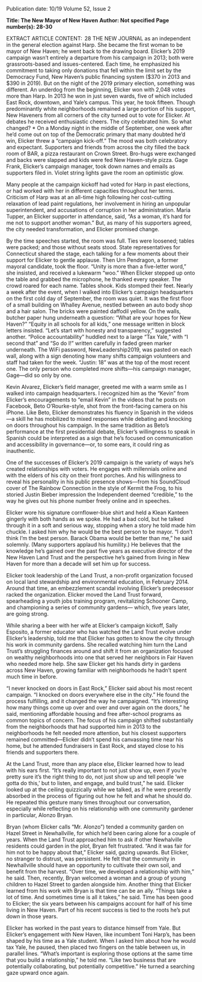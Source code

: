 Publication date: 10/19
Volume 52, Issue 2

**Title: The New Mayor of New Haven**
**Author: Not specified**
**Page number(s): 28-30**

EXTRACT ARTICLE CONTENT:
 28
THE  NEW  JOURNAL
as an independent in the general election against 
Harp. She became the first woman to be mayor of 
New Haven; he went back to the drawing board.
Elicker’s 2019 campaign wasn’t entirely a 
departure from his campaign in 2013; both were 
grassroots-based and issues-centered. Each time, 
he emphasized his commitment to taking only 
donations that fell within the limit set by the 
Democracy Fund, New Haven’s public financing 
system ($370 in 2013 and $390 in 2019). But on 
the night of the 2019 primary election, something 
was different. An underdog from the beginning, 
Elicker won with 2,048 votes more than Harp. 
In 2013 he won in just seven wards, five of which 
included East Rock, downtown, and Yale’s campus. 
This year, he took fifteen. Though predominantly 
white neighborhoods remained a large portion of 
his support, New Haveners from all corners of the 
city turned out to vote for Elicker. At debates he 
received enthusiastic cheers. The city celebrated 
him. So what changed?
*
On a Monday night in the middle of September, 
one week after he’d come out on top of the 
Democratic primary that many doubted he’d win, 
Elicker threw a “campaign kick-off.” The mood 
was both celebratory and expectant. Supporters 
and friends from across the city filled the back 
room of BAR, a pizza restaurant on Crown Street. 
Bro-hugs were exchanged and backs were slapped 
and kids were fed New Haven-style pizza. Gage 
Frank, Elicker’s campaign manager, took down 
names and emails as supporters filed in. Violet 
string lights gave the room an optimistic glow.

Many people at the campaign kickoff had 
voted for Harp in past elections, or had worked 
with her in different capacities throughout her 
terms. Criticism of Harp was at an all-time high 
following her cost-cutting relaxation of lead 
paint regulations, her involvement in hiring an 
unpopular superintendent, and accusations of 
corruption in her administration. Maria Tupper, 
an Elicker supporter in attendance, said, “As a 
woman, it’s hard for me not to support another 
woman.” But, as many of his supporters agreed, 
the city needed transformation, and Elicker 
promised change.

By the time speeches started, the room was 
full. Ties were loosened; tables were packed; and 
those without seats stood. State representatives for 
Connecticut shared the stage, each talking for a 
few moments about their support for Elicker to 
gentle applause. Then Urn Pendragon, a former 
mayoral candidate, took the floor. “Unity is more 
than a five-letter word,” she insisted, and received 
a lukewarm “woo.” When Elicker stepped up 
onto the table and grabbed the microphone, he 
thanked every speaker. The crowd roared for each 
name. Tables shook. Kids stomped their feet. 
Nearly a week after the event, when I walked 
into Elicker’s campaign headquarters on the first 
cold day of September, the room was quiet. It 
was the first floor of a small building on Whalley 
Avenue, nestled between an auto body shop and a 
hair salon. The bricks were painted daffodil yellow. 
On the walls, butcher paper hung underneath a 
question: “What are your hopes for New Haven?” 
“Equity in all schools for all kids,” one message 
written in block letters insisted. “Let’s start with 
honesty and transparency,” suggested another. 
“Police accountability” huddled next to a large “Tax 
Yale,” with “I second that” and “So do I!” written 
carefully in faded green marker underneath. The 
WiFi password, NewLeadership2019, was pasted 
on each wall, along with a sign denoting how many 
shifts campaign volunteers and staff had taken for 
the week. “Justin: 18” was at the top of the most 
recent one. The only person who completed more 
shifts—his campaign manager, Gage—did so only 
by one. 

Kevin Alvarez, Elicker’s field manager, greeted 
me with a warm smile as I walked into campaign 
headquarters. I recognized him as the “Kevin” 
from Elicker’s encouragements to “email Kevin” 
in the videos that he posts on Facebook, Beto 
O’Rourke-style, shot from the front-facing camera 
on his iPhone. Like Beto, Elicker demonstrates 
his fluency in Spanish in the videos—a skill he 
has mobilized to mixed responses while debating 
and knocking on doors throughout his campaign. 
In the same tradition as Beto’s performance at the 
first presidential debate, Elicker’s willingness to 
speak in Spanish could be interpreted as a sign that 
he’s focused on communication and accessibility 
in governance—or, to some ears, it could ring as 
inauthentic.

One of the successes of Elicker’s 2019 campaign 
is the variety of ways he’s created relationships with 
voters. He engages with millennials online and 
with the elders of his city on their front porches. 
And his willingness to reveal his personality in his 
public presence shows—from his SoundCloud 
cover of The Rainbow Connection in the style 
of Kermit the Frog, to his storied Justin Bieber 
impression the Independent deemed “credible,” 
to the way he gives out his phone number freely 
online and in speeches.

Elicker wore his signature cornflower-blue 
shirt and held a Klean Kanteen gingerly with 
both hands as we spoke. He had a bad cold, but 
he talked through it in a soft and serious way, 
stopping when a story he told made him chuckle. 
I asked him why he would be the best person 
to be mayor. “I don’t think I’m the best person. 
Barack Obama would be better than me,” he said 
solemnly. (Many supporters applaud his humility.) 
He believes that the knowledge he’s gained over 
the past five years as executive director of the New 
Haven Land Trust and the perspective he’s gained 
from living in New Haven for more than a decade 
will set him up for success. 

Elicker took leadership of the Land Trust, a 
non-profit organization focused on local land 
stewardship and environmental education, in 
February 2014. Around that time, an embezzlement 
scandal involving Elicker’s predecessor racked 
the organization. Elicker moved the Land Trust 
forward,  spearheading a youth jobs training 
program, revitalizing Schooner Camp, and 
championing a series of community gardens—
which, five years later, are going strong.

While sharing a beer with her wife at Elicker’s 
campaign kickoff, Sally Esposito, a former 
educator who has watched the Land Trust evolve 
under Elicker’s leadership, told me that Elicker 
has gotten to know the city through his work in 
community gardens. She recalled watching him 
turn the Land Trust’s struggling finances around 
and shift it from an organization focused on wealthy 
neighborhoods into one that served her neighbors 
in Fair Haven who needed more help. She saw 
Elicker get his hands dirty in gardens across New 
Haven, growing familiar with neighborhoods he 
hadn’t spent much time in before. 

“I never knocked on doors in East Rock,” Elicker 
said about his most recent campaign. “I knocked 
on doors everywhere else in the city.” He found 
the process fulfilling, and it changed the way he 
campaigned. “It’s interesting how many things 
come up over and over and over again on the 
doors,” he said, mentioning affordable housing 
and free after-school programs as common topics 
of concern. The focus of his campaign shifted 
substantially from the neighborhoods that had 
supported him in 2013 to the neighborhoods he felt 
needed more attention, but his closest supporters 
remained committed—Elicker didn’t spend his 
canvassing time near his home, but he attended 
fundraisers in East Rock, and stayed close to his 
friends and supporters there. 

At the Land Trust, more than any place else, 
Elicker learned how to lead with his ears first. 
“It’s really important to not just show up, even 
if you’re pretty sure it’s the right thing to do, not 
just show up and tell people ‘we gotta do this,’ but 
to listen, and engage, and build trust,” he said. 
Elicker looked up at the ceiling quizzically while 
we talked, as if he were presently absorbed in the 
process of figuring out how he felt and what he 
should do. He repeated this gesture many times 
throughout our conversation, especially while 
reflecting on his relationship with one community 
gardener in particular, Alonzo Bryan. 

Bryan (whom Elicker calls “Mr. Alonzo”) 
tended a community garden on Hazel Street in 
Newhallville, for which he’d been caring alone for 
a couple of years. When the Land Trust approached 
him to ask if other Newhalville residents could 
garden in the plot, Bryan felt frustrated. “And 
it was fair for him not to be happy about that,” 
Elicker said, gazing upwards. But Elicker, no 
stranger to distrust, was persistent. He felt that 
the community in Newhallville should have an 
opportunity to cultivate their own soil, and benefit 
from the harvest. “Over time, we developed a 
relationship with him,” he said. Then, recently, 
Bryan welcomed a woman and a group of young 
children to Hazel Street to garden alongside him. 
Another thing that Elicker learned from his work 
with Bryan is that time can be an ally. “Things 
take a lot of time. And sometimes time is all it 
takes,” he said. Time has been good to Elicker; 
the six years between his campaigns account for 
half of his time living in New Haven. Part of his 
recent success is tied to the roots he’s put down in 
those years. 

Elicker has worked in the past years to distance 
himself from Yale. But Elicker’s engagement 
with New Haven, like incumbent Toni Harp’s, 
has been shaped by his time as a Yale student. 
When I asked him about how he would tax Yale, 
he paused, then placed two fingers on the table 
between us, in parallel lines. “What’s important 
is exploring those options at the same time that 
you build a relationship,” he told me. “Like two 
business that are potentially collaborating, but 
potentially competitive.” He turned a searching 
gaze upward once again.